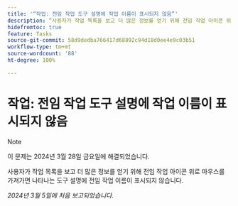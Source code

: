 ```yaml
---
title: '“작업: 전임 작업 도구 설명에 작업 이름이 표시되지 않음”'
description: “사용자가 작업 목록을 보고 더 많은 정보를 얻기 위해 전임 작업 아이콘 위로 마우스를 가져가면 나타나는 도구 설명에 전임 작업 이름이 표시되지 않습니다.”
hidefromtoc: true
feature: Tasks
source-git-commit: 58d9dedba766417d68892c94d18d0ee4e9c03b51
workflow-type: tm+mt
source-wordcount: '88'
ht-degree: 100%

---
```



# 작업: 전임 작업 도구 설명에 작업 이름이 표시되지 않음

>[!NOTE]
>
>이 문제는 2024년 3월 28일 금요일에 해결되었습니다.

사용자가 작업 목록을 보고 더 많은 정보를 얻기 위해 전임 작업 아이콘 위로 마우스를 가져가면 나타나는 도구 설명에 전임 작업 이름이 표시되지 않습니다.

_2024년 3월 5일에 처음 보고되었습니다._
